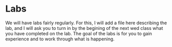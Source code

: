 # Labs

We will have labs fairly regularly.  For this, I will add a file here describing the lab, and I will ask you to turn in by the begining of the next wed class what you have completed on the lab.  The goal of the labs is for you to gain experience and to work through what is happening.  
